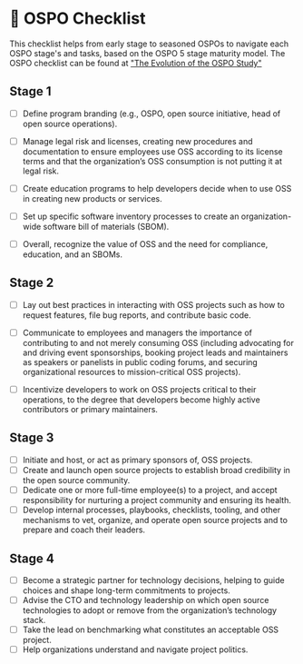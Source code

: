 # 📝 OSPO Checklist

This checklist helps from early stage to seasoned OSPOs to navigate each OSPO stage's and tasks, based on the OSPO 5 stage 
maturity model. The OSPO checklist can be found at ["The Evolution of the OSPO Study"](https://linuxfoundation.org/tools/the-evolution-of-the-open-source-program-office-ospo/)

## Stage 1

- [ ] Define program branding (e.g., OSPO, open source initiative, head of open source operations).

- [ ] Manage legal risk and licenses, creating new procedures and documentation to ensure employees use OSS according to its license terms and that the organization’s OSS consumption is not putting it at legal risk.

- [ ] Create education programs to help developers decide when to use OSS in creating new products or services.

- [ ] Set up specific software inventory processes to create an organization-wide software bill of materials (SBOM).

- [ ] Overall, recognize the value of OSS and the need for compliance, education, and an SBOMs.


## Stage 2

- [ ] Lay out best practices in interacting with OSS projects such as how to request features, file bug reports, and contribute basic code.

- [ ] Communicate to employees and managers the importance of contributing to and not merely consuming OSS (including advocating for and driving event sponsorships, booking
project leads and maintainers as speakers or panelists in public coding forums, and securing organizational resources to mission-critical OSS projects).

- [ ]  Incentivize developers to work on OSS projects critical to their operations, to the degree that developers become highly active contributors or primary maintainers.


## Stage 3

- [ ]  Initiate and host, or act as primary sponsors of, OSS projects.
- [ ]  Create and launch open source projects to establish broad credibility in the open source community.
- [ ]  Dedicate one or more full-time employee(s) to a project, and accept responsibility for nurturing a project community and ensuring its health.
- [ ]  Develop internal processes, playbooks, checklists, tooling, and other mechanisms to vet, organize, and operate open source projects and to prepare and coach their leaders.

## Stage 4

- [ ]  Become a strategic partner for technology decisions, helping to guide choices and shape long-term commitments to projects.
- [ ]  Advise the CTO and technology leadership on which open source technologies to adopt or remove from the organization’s technology stack.
- [ ]  Take the lead on benchmarking what constitutes an acceptable OSS project.
- [ ]  Help organizations understand and navigate project politics.
